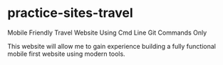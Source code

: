 # practice-sites-travel
Mobile Friendly Travel Website Using Cmd Line Git Commands Only

This website will allow me to gain experience building a fully functional mobile first website using modern tools. 
